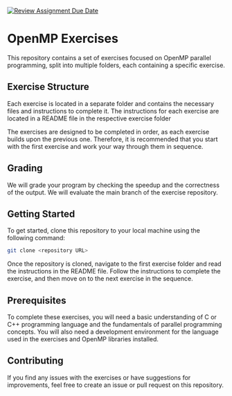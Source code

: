 [![Review Assignment Due Date](https://classroom.github.com/assets/deadline-readme-button-24ddc0f5d75046c5622901739e7c5dd533143b0c8e959d652212380cedb1ea36.svg)](https://classroom.github.com/a/oflBNlgR)
# OpenMP Exercises

This repository contains a set of exercises focused on OpenMP parallel programming, split into multiple folders, each containing a specific exercise.

## Exercise Structure

Each exercise is located in a separate folder and contains the necessary files and instructions to complete it. The instructions for each exercise are located in a README file in the respective exercise folder

The exercises are designed to be completed in order, as each exercise builds upon the previous one. Therefore, it is recommended that you start with the first exercise and work your way through them in sequence.

## Grading

We will grade your program by checking the speedup and the correctness of the output. We will evaluate the main branch of the exercise repository.


## Getting Started

To get started, clone this repository to your local machine using the following command:

```sh
git clone <repository URL>
```

Once the repository is cloned, navigate to the first exercise folder and read the instructions in the README file. Follow the instructions to complete the exercise, and then move on to the next exercise in the sequence.

## Prerequisites

To complete these exercises, you will need a basic understanding of C or C++ programming language and the fundamentals of parallel programming concepts. You will also need a development environment for the language used in the exercises and OpenMP libraries installed.

## Contributing

If you find any issues with the exercises or have suggestions for improvements, feel free to create an issue or pull request on this repository.

